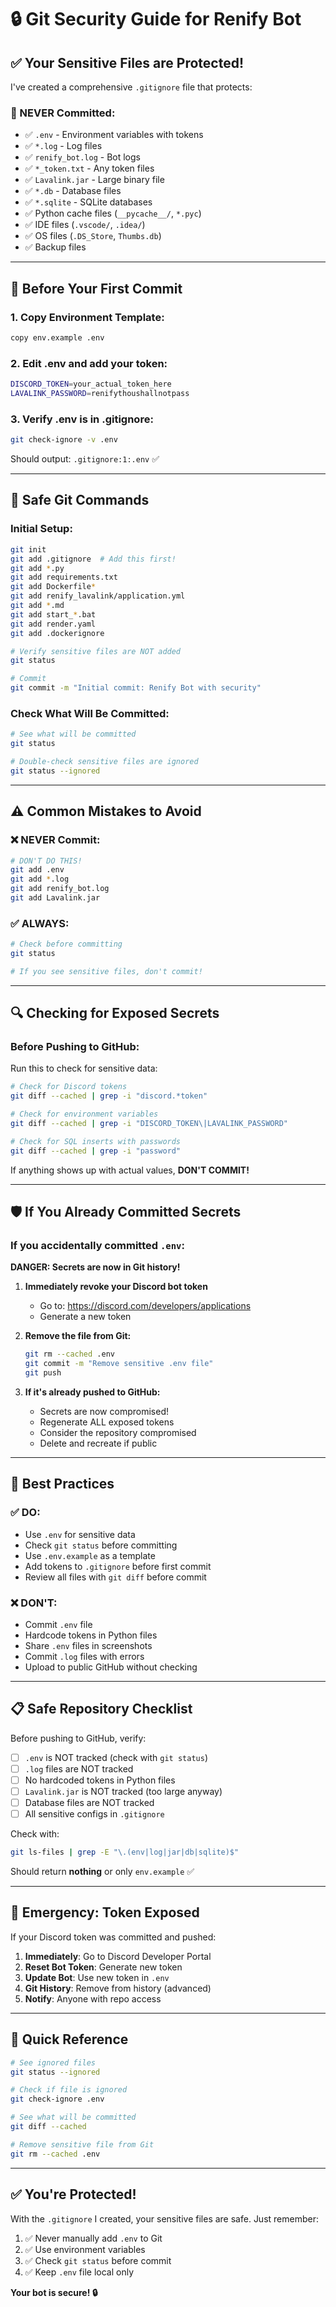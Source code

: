 # 🔒 Git Security Guide for Renify Bot

## ✅ Your Sensitive Files are Protected!

I've created a comprehensive `.gitignore` file that protects:

### 🔴 NEVER Committed:
- ✅ `.env` - Environment variables with tokens
- ✅ `*.log` - Log files
- ✅ `renify_bot.log` - Bot logs
- ✅ `*_token.txt` - Any token files
- ✅ `Lavalink.jar` - Large binary file
- ✅ `*.db` - Database files
- ✅ `*.sqlite` - SQLite databases
- ✅ Python cache files (`__pycache__/`, `*.pyc`)
- ✅ IDE files (`.vscode/`, `.idea/`)
- ✅ OS files (`.DS_Store`, `Thumbs.db`)
- ✅ Backup files

---

## 📝 Before Your First Commit

### 1. Copy Environment Template:
```bash
copy env.example .env
```

### 2. Edit .env and add your token:
```bash
DISCORD_TOKEN=your_actual_token_here
LAVALINK_PASSWORD=renifythoushallnotpass
```

### 3. Verify .env is in .gitignore:
```bash
git check-ignore -v .env
```

Should output: `.gitignore:1:.env` ✅

---

## 🚀 Safe Git Commands

### Initial Setup:
```bash
git init
git add .gitignore  # Add this first!
git add *.py
git add requirements.txt
git add Dockerfile*
git add renify_lavalink/application.yml
git add *.md
git add start_*.bat
git add render.yaml
git add .dockerignore

# Verify sensitive files are NOT added
git status

# Commit
git commit -m "Initial commit: Renify Bot with security"
```

### Check What Will Be Committed:
```bash
# See what will be committed
git status

# Double-check sensitive files are ignored
git status --ignored
```

---

## ⚠️ Common Mistakes to Avoid

### ❌ NEVER Commit:
```bash
# DON'T DO THIS!
git add .env
git add *.log
git add renify_bot.log
git add Lavalink.jar
```

### ✅ ALWAYS:
```bash
# Check before committing
git status

# If you see sensitive files, don't commit!
```

---

## 🔍 Checking for Exposed Secrets

### Before Pushing to GitHub:

Run this to check for sensitive data:
```bash
# Check for Discord tokens
git diff --cached | grep -i "discord.*token"

# Check for environment variables
git diff --cached | grep -i "DISCORD_TOKEN\|LAVALINK_PASSWORD"

# Check for SQL inserts with passwords
git diff --cached | grep -i "password"
```

If anything shows up with actual values, **DON'T COMMIT!**

---

## 🛡️ If You Already Committed Secrets

### If you accidentally committed `.env`:

**DANGER: Secrets are now in Git history!**

1. **Immediately revoke your Discord bot token**
   - Go to: https://discord.com/developers/applications
   - Generate a new token

2. **Remove the file from Git:**
   ```bash
   git rm --cached .env
   git commit -m "Remove sensitive .env file"
   git push
   ```

3. **If it's already pushed to GitHub:**
   - Secrets are now compromised!
   - Regenerate ALL exposed tokens
   - Consider the repository compromised
   - Delete and recreate if public

---

## 🔐 Best Practices

### ✅ DO:
- Use `.env` for sensitive data
- Check `git status` before committing
- Use `.env.example` as a template
- Add tokens to `.gitignore` before first commit
- Review all files with `git diff` before commit

### ❌ DON'T:
- Commit `.env` file
- Hardcode tokens in Python files
- Share `.env` files in screenshots
- Commit `.log` files with errors
- Upload to public GitHub without checking

---

## 📋 Safe Repository Checklist

Before pushing to GitHub, verify:

- [ ] `.env` is NOT tracked (check with `git status`)
- [ ] `.log` files are NOT tracked
- [ ] No hardcoded tokens in Python files
- [ ] `Lavalink.jar` is NOT tracked (too large anyway)
- [ ] Database files are NOT tracked
- [ ] All sensitive configs in `.gitignore`

Check with:
```bash
git ls-files | grep -E "\.(env|log|jar|db|sqlite)$"
```

Should return **nothing** or only `env.example` ✅

---

## 🚨 Emergency: Token Exposed

If your Discord token was committed and pushed:

1. **Immediately**: Go to Discord Developer Portal
2. **Reset Bot Token**: Generate new token
3. **Update Bot**: Use new token in `.env`
4. **Git History**: Remove from history (advanced)
5. **Notify**: Anyone with repo access

---

## 📖 Quick Reference

```bash
# See ignored files
git status --ignored

# Check if file is ignored
git check-ignore .env

# See what will be committed
git diff --cached

# Remove sensitive file from Git
git rm --cached .env
```

---

## ✅ You're Protected!

With the `.gitignore` I created, your sensitive files are safe. Just remember:

1. ✅ Never manually add `.env` to Git
2. ✅ Use environment variables
3. ✅ Check `git status` before commit
4. ✅ Keep `.env` file local only

**Your bot is secure! 🔒**

